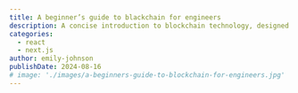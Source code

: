 ```yaml
---
title: A beginner’s guide to blackchain for engineers
description: A concise introduction to blockchain technology, designed specifically for engineers. This guide covers the basics, architecture, and key applications, making it easy to understand and implement blockchain in your projects.
categories:
  - react
  - next.js
author: emily-johnson
publishDate: 2024-08-16
# image: './images/a-beginners-guide-to-blockchain-for-engineers.jpg'
---
```


